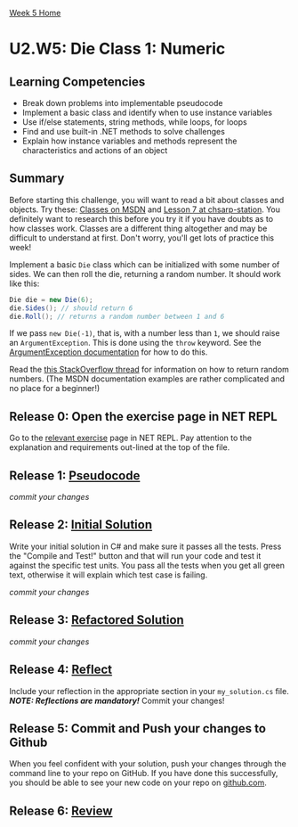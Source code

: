 [Week 5 Home](../)

# U2.W5: Die Class 1: Numeric


## Learning Competencies
- Break down problems into implementable pseudocode 
- Implement a basic class and identify when to use instance variables
- Use if/else statements, string methods, while loops, for loops
- Find and use built-in .NET methods to solve challenges
- Explain how instance variables and methods represent the characteristics and actions of an object

## Summary
Before starting this challenge, you will want to read a bit about classes and objects. Try these: [Classes on MSDN](http://msdn.microsoft.com/en-nz/library/x9afc042.aspx) and [Lesson 7 at chsarp-station](http://www.csharp-station.com/Tutorial/CSharp/lesson07). You definitely want to research this before you try it if you have doubts as to how classes work. Classes are a different thing altogether and may be difficult to understand at first. Don't worry, you'll get lots of practice this week!

Implement a basic `Die` class which can be initialized with some number of sides.  We can then roll the die, returning a random number.  It should work like this:

```csharp
Die die = new Die(6);
die.Sides(); // should return 6
die.Roll(); // returns a random number between 1 and 6
```

If we pass `new Die(-1)`, that is, with a number less than `1`, we should raise an `ArgumentException`.  This is done using the `throw` keyword.  See the [ArgumentException documentation](http://msdn.microsoft.com/en-us/library/system.argumentexception(v=vs.110).aspx) for how to do this.

Read the [this StackOverflow thread](http://stackoverflow.com/questions/2706500/how-to-generate-random-int-number-c) for information on how to return random numbers. (The MSDN documentation examples are rather complicated and no place for a beginner!)

## Release 0: Open the exercise page in NET REPL
Go to the [relevant exercise](http://net-repl.enspiral.info/exercises/46) page in NET REPL. Pay attention to the explanation and requirements out-lined at the top of the file.

## Release 1: [Pseudocode](https://github.com/dev-academy-phase0/phase-0-handbook/blob/master/coding-references/pseudocode.md) 
*commit your changes*

## Release 2: [Initial Solution](https://github.com/dev-academy-phase0/phase-0-handbook/blob/master/coding-references/initial-solution.md) 
Write your initial solution in C# and make sure it passes all the tests. Press the "Compile and Test!" button and that will run your code and test it against the specific test units. You pass all the tests when you get all green text, otherwise it will explain which test case is failing.

*commit your changes*

## Release 3: [Refactored Solution](https://github.com/dev-academy-phase0/phase-0-handbook/blob/master/coding-references/refactoring.md) 
*commit your changes*

## Release 4:  [Reflect](https://github.com/dev-academy-phase0/phase-0-handbook/blob/master/coding-references/reflection-guidelines.md) 
Include your reflection in the appropriate section in your `my_solution.cs` file. ***NOTE: Reflections are mandatory!*** Commit your changes!

## Release 5: Commit and Push your changes to Github
When you feel confident with your solution, push your changes through the command line to your repo on GitHub. 
If you have done this successfully, you should be able to see your new code on your repo on [github.com](https://github.com).

## Release 6: [Review](https://github.com/dev-academy-phase0/phase-0-handbook/blob/master/coding-references/review.md)
